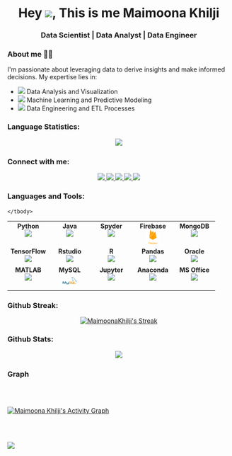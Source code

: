
<h1 align="center">Hey <img src="https://raw.githubusercontent.com/MartinHeinz/MartinHeinz/master/wave.gif" width="30px">, This is me Maimoona Khilji</h1>
<h3 align="center">Data Scientist | Data Analyst | Data Engineer </h3>

<!---
MaimoonaKhilji/MaimoonaKhilji is a ✨ special ✨ repository because its `README.md` (this file) appears on your GitHub profile.
You can click the Preview link to take a look at your changes.
--->
<!-- <img src="https://github-readme-stats.vercel.app/api/top-langs?username=MaimoonaKhilji&theme=dark"/> -->

### About me 🙋‍♀️
I'm passionate about leveraging data to derive insights and make informed decisions. My expertise lies in:

- <img src="https://user-images.githubusercontent.com/64362437/195948359-2606e1bd-acbb-449e-b971-174f7bd4af9e.png" width="20px"> 
  Data Analysis and Visualization
- <img src="https://user-images.githubusercontent.com/64362437/195948492-9b483888-834e-4d0e-bc9c-2b49de57c020.png" width="20px">
  Machine Learning and Predictive Modeling
- <img src="https://user-images.githubusercontent.com/64362437/195947535-b5b9e906-6942-4820-a818-7e2b22378e90.png" width="20px"> 
  Data Engineering and ETL Processes


### Language Statistics:
<div align="center">
<img src="https://github-readme-stats.vercel.app/api/top-langs/?username=MaimoonaKhilji&langs_count=8&count_private=true&layout=compact&theme=react&hide_border=true&bg_color=0D1117"/>
</div>



### Connect with me:
<div align="center">
<a href="https://www.linkedin.com/in/maimoona-khilji/">
    <img height="50" src="https://cdn2.iconfinder.com/data/icons/social-icon-3/512/social_style_3_in-306.png"/>
</a>
<a href="maimoon.khilji@gmail.com">
    <img height="50" src="https://user-images.githubusercontent.com/64362437/187196042-9412563a-ff01-4622-97ea-3463f77490de.png"/>
</a>
<a href="https://www.quora.com/profile/Maimoona-Khilji">
    <img height="50" src="https://user-images.githubusercontent.com/64362437/187198130-cf790c34-935d-4ad8-a25b-c8b5777681be.png"/>
</a>

<a href="https://www.youtube.com/@Tech.sapien">
    <img height="55" src="https://github.com/MaimoonaKhilji/MaimoonaKhilji/assets/64362437/5db61f2e-6e7d-43ff-9cab-894ce20e9972"/>
</a>


<a href="https://www.fiverr.com/maimoonakhilji">
    <img height="50" src="https://user-images.githubusercontent.com/64362437/187228968-5408ab2d-227d-4f24-b1c2-b80be66fedb7.png"/>
</a>
    </div>


### Languages and Tools:

<table width="320px" align="center">
    <tbody>
        <tr valign="top">
            <td width="80px" align="center">
            <span><strong>Python</strong></span><br>
            <img height="32px" src="https://cdn.jsdelivr.net/gh/devicons/devicon/icons/python/python-original.svg">
            </td>
            <td width="80px" align="center">
            <span><strong>Java</strong></span><br>
            <img height="32" src="https://cdn.jsdelivr.net/gh/devicons/devicon/icons/java/java-original.svg">
            </td>
            <td width="80px" align="center">
            <span><strong>Spyder</strong></span><br>
            <img height="32px" src="https://user-images.githubusercontent.com/64362437/189606958-0e4ca97f-8c35-4dfb-b658-f9a73cae141c.png">
            </td>
            <td width="80px" align="center">
            <span><strong>Firebase</strong></span><br>
            <img height="32px" src="https://github.com/devicons/devicon/blob/master/icons/firebase/firebase-plain-wordmark.svg">
            </td>
            <td width="80px" align="center">
            <span><strong>MongoDB</strong></span><br>
            <img height="32px" src="https://cdn.jsdelivr.net/gh/devicons/devicon/icons/mongodb/mongodb-original-wordmark.svg">
            </td>
        </tr>
        <tr valign="top">
            <td width="80px" align="center">
            <span><strong>TensorFlow</strong></span><br>
            <img height="32px" src="https://cdn.jsdelivr.net/gh/devicons/devicon/icons/tensorflow/tensorflow-original.svg">
            <td width="80px" align="center">
            <span><strong>Rstudio</strong></span><br>
            <img height="32px" src="https://cdn.jsdelivr.net/gh/devicons/devicon/icons/rstudio/rstudio-original.svg">
            </td>
            <td width="80px" align="center">
            <span><strong>R</strong></span><br>
            <img height="32px" src="https://cdn.jsdelivr.net/gh/devicons/devicon/icons/r/r-original.svg">
            </td>
            <td width="80px" align="center">
            <span><strong>Pandas</strong></span><br>
            <img height="32px" src="https://cdn.jsdelivr.net/gh/devicons/devicon/icons/pandas/pandas-original-wordmark.svg">
            </td>
            <td width="80px" align="center">
            <span><strong>Oracle</strong></span><br>
            <img height="32px" src="https://cdn.jsdelivr.net/gh/devicons/devicon/icons/oracle/oracle-original.svg">
        </tr>
        <tr valign="top">
            <td width="80px" align="center">
            <span><strong>MATLAB</strong></span><br>
            <img height="32px" src="https://cdn.jsdelivr.net/gh/devicons/devicon/icons/matlab/matlab-original.svg">
            </td>
            <td width="80px" align="center">
            <span><strong>MySQL</strong></span><br>
            <img height="32px" src="https://github.com/devicons/devicon/blob/master/icons/mysql/mysql-original-wordmark.svg">
            </td>
            <td width="80px" align="center">
            <span><strong>Jupyter</strong></span><br>
            <img height="32px" src="https://cdn.jsdelivr.net/gh/devicons/devicon/icons/jupyter/jupyter-original-wordmark.svg">
            </td>
            <td width="80px" align="center">
            <span><strong>Anaconda</strong></span><br>
            <img height="32px" src="https://cdn.jsdelivr.net/gh/devicons/devicon/icons/anaconda/anaconda-original.svg">
            </td>
            <td width="80px" align="center">
            <span><strong>MS Office</strong></span><br>
            <img height="32px" src="https://user-images.githubusercontent.com/64362437/187420204-0e96ffdb-d87d-405c-b37b-722bb8cca027.png">
            </td>
        </tr>
        
    </tbody>
</table>

### Github Streak:
<p align="center">
    <a href="https://github.com/MaimoonaKhilji/github-readme-streak-stats">
    <img title="🔥 Get streak stats for your profile at git.io/streak-stats" alt="MaimoonaKhilji's Streak" src="https://github-readme-streak-stats.herokuapp.com?user=maimoonakhilji&theme=dark&border_radius=5.1"/>
    </a>
</p>


### Github Stats:
<div align="center">
<img src="https://github-readme-stats.vercel.app/api?username=MaimoonaKhilji&show_icons=true&theme=dark"/>
</div>

### Graph
<br/>
<br/>

<a href="https://github.com/MaimoonaKhilji/github-readme-activity-graph"><img alt="Maimoona Khilji's Activity Graph" src="https://github-readme-activity-graph.vercel.app/graph?username=MaimoonaKhilji&theme=react-dark" /></a>

<br/>
<br/>




![](https://hit.yhype.me/github/profile?user_id=64362437)

